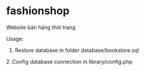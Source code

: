 # fashionshop
Website bán hàng thời trang

Usage:

1. Restore database in folder database/bookstore.sql

2 .Config database connection in library/config.php
